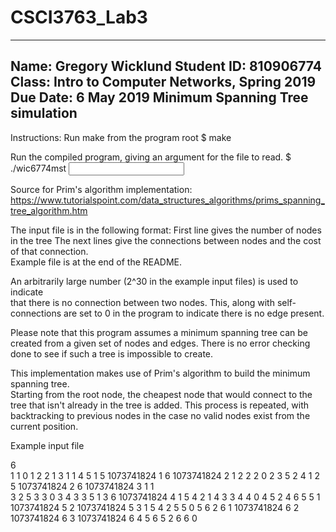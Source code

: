 # CSCI3763_Lab3
--------------------------------------------------------------------------------
Name:       Gregory Wicklund
Student ID: 810906774
Class:      Intro to Computer Networks, Spring 2019
Due Date:   6 May 2019
Minimum Spanning Tree simulation
--------------------------------------------------------------------------------

Instructions:
Run make from the program root
$ make

Run the compiled program, giving an argument for the file to read.
$ ./wic6774mst <input file>

Source for Prim's algorithm implementation:
https://www.tutorialspoint.com/data_structures_algorithms/prims_spanning_tree_algorithm.htm

The input file is in the following format:
First line gives the number of nodes in the tree
The next lines give the connections between nodes and the cost of that connection.  
Example file is at the end of the README.  

An arbitrarily large number (2^30 in the example input files) is used to indicate  
that there is no connection between two nodes.  This, along with self-connections
are set to 0 in the program to indicate there is no edge present.

Please note that this program assumes a minimum spanning tree can be created from
a given set of nodes and edges. There is no error checking done to see if such a
tree is impossible to create.  

This implementation makes use of Prim's algorithm to build the minimum spanning tree.  
Starting from the root node, the cheapest node that would connect to the tree
that isn't already in the tree is added. This process is repeated, with backtracking
to previous nodes in the case no valid nodes exist from the current position.  

Example input file  

6  
1 1 0
1 2 2
1 3 1
1 4 5
1 5 1073741824
1 6 1073741824
2 1 2
2 2 0
2 3 5
2 4 1
2 5 1073741824
2 6 1073741824
3 1 1  
3 2 5
3 3 0
3 4 3
3 5 1
3 6 1073741824
4 1 5
4 2 1
4 3 3
4 4 0
4 5 2
4 6 5
5 1 1073741824
5 2 1073741824
5 3 1
5 4 2
5 5 0
5 6 2
6 1 1073741824
6 2 1073741824
6 3 1073741824
6 4 5
6 5 2
6 6 0
